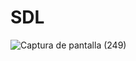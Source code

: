 # SDL
![Captura de pantalla (249)](https://user-images.githubusercontent.com/20667923/209583885-c80a8420-7215-472a-ad73-f815b2ea09c3.png)

